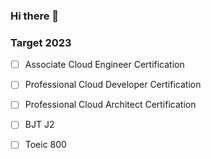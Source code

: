 ### Hi there 👋


### Target 2023

- [ ] Associate Cloud Engineer Certification
- [ ] Professional Cloud Developer Certification
- [ ] Professional Cloud Architect Certification
- [ ] BJT J2
- [ ] Toeic 800

